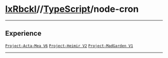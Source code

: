 # [lxRbckl](https://github.com/lxRbckl/lxRbckl/tree/main)//[TypeScript](https://github.com/lxRbckl/lxRbckl/tree/main/TypeScript)/node-cron

---

## Experience
[`Project-Acta-Mea V6`](https://github.com/lxRbckl/Project-Acta-Mea/blob/V6/README.md) [`Project-Heimir V2`](https://github.com/lxRbckl/Project-Heimir/blob/V2/README.md) [`Project-MadGarden V1`](https://github.com/lxRbckl/Project-MadGarden/blob/V1/README.md)

---
